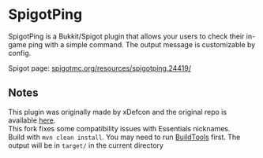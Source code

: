 # SpigotPing
SpigotPing is a Bukkit/Spigot plugin that allows your users to check their in-game ping with a simple command. The output message is customizable by config.

Spigot page: [spigotmc.org/resources/spigotping.24419/](https://www.spigotmc.org/resources/spigotping.24419/)

## Notes
This plugin was originally made by xDefcon and the original repo is available [here](https://github.com/xDefcon/spigot-ping).\
This fork fixes some compatibility issues with Essentials nicknames.\
Build with `mvn clean install`. You may need to run [BuildTools](https://www.spigotmc.org/wiki/buildtools) first. The output will be in `target/` in the current directory